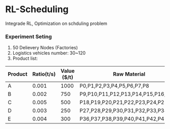 # RL-Scheduling
Integrade RL, Optimization on schduling problem

### Experiment Seting
1. 50 Delievery Nodes (Factories)
2. Logistics vehicles number: 30~120
3. Product list:

| Product | Ratio(t/s) | Value ($/t) | Raw Material|
|---------|------------|-------------|-------------|
| A | 0.001 | 1000| P0,P1,P2,P3,P4,P5,P6,P7,P8 |
| B | 0.002 | 750 | P9,P10,P11,P12,P13,P14,P15,P16,P17 |
| C | 0.005 | 500 | P18,P19,P20,P21,P22,P23,P24,P25,P26 |
| D | 0.003 | 250 | P27,P28,P29,P30,P31,P32,P33,P34,P35 |
| E | 0.004 | 300 | P36,P37,P38,P39,P40,P41,P42,P43,P44 |
